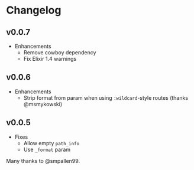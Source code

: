 # Changelog

## v0.0.7
* Enhancements
  * Remove cowboy dependency
  * Fix Elixir 1.4 warnings

## v0.0.6

* Enhancements
  * Strip format from param when using `:wildcard`-style routes (thanks
    @msmykowski)

## v0.0.5

* Fixes
  * Allow empty `path_info`
  * Use `_format` param

Many thanks to @smpallen99.
